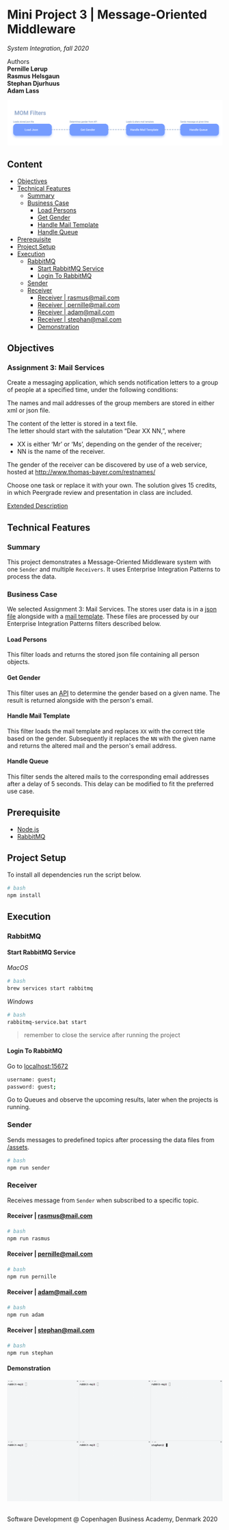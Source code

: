   
  
  
  
  
#  Mini Project 3 | Message-Oriented Middleware
  
  
_System Integration, fall 2020_
  
Authors  
**Pernille Lørup**  
**Rasmus Helsgaun**  
**Stephan Djurhuus**  
**Adam Lass**
  
![cover image](/assets/cover.png?0.7348686352277316 )  
  
##  Content
  
  
- [Objectives](/#objectives )
- [Technical Features](/#technical-features )
  - [Summary](/#summary )
  - [Business Case](/#business-case )
    - [Load Persons](/#load-persons )
    - [Get Gender](/#get-gender )
    - [Handle Mail Template](/#handle-mail-template )
    - [Handle Queue](/#handle-queue )
- [Prerequisite](/#prerequisite )
- [Project Setup](/#project-setup )
- [Execution](/#execution )
  - [RabbitMQ](/#rabbitmq )
    - [Start RabbitMQ Service](/#start-rabbitmq-service )
    - [Login To RabbitMQ](/#login-to-rabbitmq )
  - [Sender](/#sender )
  - [Receiver](/#receiver )
    - [Receiver | rasmus@mail.com](/#receiver-rasmusmailcom )
    - [Receiver | pernille@mail.com](/#receiver-pernillemailcom )
    - [Receiver | adam@mail.com](/#receiver-adammailcom )
    - [Receiver | stephan@mail.com](/#receiver-stephanmailcom )
    - [Demonstration](/#demonstration )
  
##  Objectives
  
  
###  Assignment 3: Mail Services
  
  
Create a messaging application, which sends notification letters to a group of people at a specified time, under the following conditions:
  
The names and mail addresses of the group members are stored in either xml or json file.
  
The content of the letter is stored in a text file.  
The letter should start with the salutation “Dear XX NN,”, where
  
-   XX is either ‘Mr’ or ‘Ms’, depending on the gender of the receiver;
-   NN is the name of the receiver.
  
The gender of the receiver can be discovered by use of a web service, hosted at http://www.thomas-bayer.com/restnames/
  
Choose one task or replace it with your own. The solution gives 15 credits, in which Peergrade review and presentation in class are included.
  
[Extended Description](https://datsoftlyngby.github.io/soft2020fall/resources/135fdeae-A8-MOM.pdf )
  
##  Technical Features
  
  
###  Summary
  
  
This project demonstrates a Message-Oriented Middleware system with one `Sender` and multiple `Receivers`. It uses Enterprise Integration Patterns to process the data.
  
###  Business Case
  
  
We selected Assignment 3: Mail Services. The stores user data is in a [json file](/src/assets/persons.json ) alongside with a [mail template](/src/assets/mail.txt ). These files are processed by our Enterprise Integration Patterns filters described below.
  
####  Load Persons
  
  
This filter loads and returns the stored json file containing all person objects.
  
####  Get Gender
  
  
This filter uses an [API](https://api.genderize.io ) to determine the gender based on a given name.
The result is returned alongside with the person's email.
  
####  Handle Mail Template
  
  
This filter loads the mail template and replaces `XX` with the correct title based on the gender. Subsequently it replaces the `NN` with the given name and returns the altered mail and the person's email address.
  
####  Handle Queue
  
  
This filter sends the altered mails to the corresponding email addresses after a delay of 5 seconds. This delay can be modified to fit the preferred use case.
  
##  Prerequisite
  
  
-   [Node.js](https://nodejs.org/en/ )
-   [RabbitMQ](https://www.rabbitmq.com/download.html )
  
##  Project Setup
  
  
To install all dependencies run the script below.
  
```bash
# bash
npm install
```
  
##  Execution
  
  
###  RabbitMQ
  
  
####  Start RabbitMQ Service
  
  
_MacOS_
  
```bash
# bash
brew services start rabbitmq
```
  
_Windows_
  
```bash
# bash
rabbitmq-service.bat start
```
  
> remember to close the service after running the project
  
####  Login To RabbitMQ
  
  
Go to [localhost:15672](http://localhost:15672/#/ )
  
```bash
username: guest;
password: guest;
```
  
Go to Queues and observe the upcoming results, later when the projects is running.
  
###  Sender
  
  
Sends messages to predefined topics after processing the data files from [/assets](/src/assets ).
  
```bash
# bash
npm run sender
```
  
###  Receiver
  
  
Receives message from `Sender` when subscribed to a specific topic.
  
####  Receiver | rasmus@mail.com
  
  
```bash
# bash
npm run rasmus
```
  
####  Receiver | pernille@mail.com
  
  
```bash
# bash
npm run pernille
```
  
####  Receiver | adam@mail.com
  
  
```bash
# bash
npm run adam
```
  
####  Receiver | stephan@mail.com
  
  
```bash
# bash
npm run stephan
```
  
####  Demonstration
  
  
![recording](/assets/recording.gif?0.6974907149916496 )  
  
## 
  
  
Software Development @ Copenhagen Business Academy, Denmark 2020
  